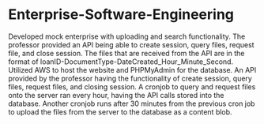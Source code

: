 # Enterprise-Software-Engineering
Developed mock enterprise with uploading and search functionality. The professor provided an API being able to create session, query files, request file, and close session. The files that are received from the API are in the format of loanID-DocumentType-DateCreated_Hour_Minute_Second. Utilized AWS to host the website and PHPMyAdmin for the database. An API provided by the professor having the functionality of create session, query files, request files, and closing session. A cronjob to query and request files onto the server ran every hour, having the API calls stored into the database. Another cronjob runs after 30 minutes from the previous cron job to upload the files from the server to the database as a content blob.

